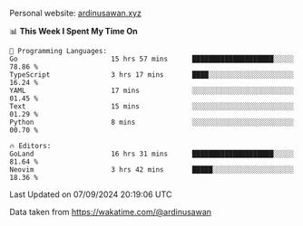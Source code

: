 Personal website: [ardinusawan.xyz](https://ardinusawan.xyz)

<!--START_SECTION:waka-->
📊 **This Week I Spent My Time On** 

```text
💬 Programming Languages: 
Go                       15 hrs 57 mins      ████████████████████░░░░░   78.86 % 
TypeScript               3 hrs 17 mins       ████░░░░░░░░░░░░░░░░░░░░░   16.24 % 
YAML                     17 mins             ░░░░░░░░░░░░░░░░░░░░░░░░░   01.45 % 
Text                     15 mins             ░░░░░░░░░░░░░░░░░░░░░░░░░   01.29 % 
Python                   8 mins              ░░░░░░░░░░░░░░░░░░░░░░░░░   00.70 % 

🔥 Editors: 
GoLand                   16 hrs 31 mins      ████████████████████░░░░░   81.64 % 
Neovim                   3 hrs 42 mins       █████░░░░░░░░░░░░░░░░░░░░   18.36 % 
```


 Last Updated on 07/09/2024 20:19:06 UTC
<!--END_SECTION:waka-->
Data taken from https://wakatime.com/@ardinusawan

